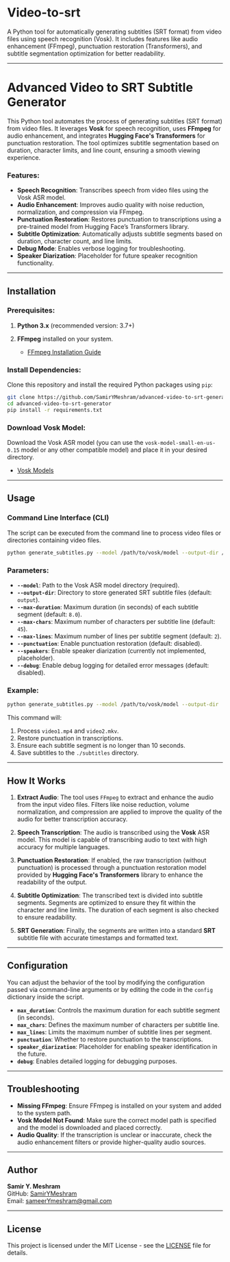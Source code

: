 # Video-to-srt
A Python tool for automatically generating subtitles (SRT format) from video files using speech recognition (Vosk). It includes features like audio enhancement (FFmpeg), punctuation restoration (Transformers), and subtitle segmentation optimization for better readability.



---

# Advanced Video to SRT Subtitle Generator

This Python tool automates the process of generating subtitles (SRT format) from video files. It leverages **Vosk** for speech recognition, uses **FFmpeg** for audio enhancement, and integrates **Hugging Face's Transformers** for punctuation restoration. The tool optimizes subtitle segmentation based on duration, character limits, and line count, ensuring a smooth viewing experience.

### Features:
- **Speech Recognition**: Transcribes speech from video files using the Vosk ASR model.
- **Audio Enhancement**: Improves audio quality with noise reduction, normalization, and compression via FFmpeg.
- **Punctuation Restoration**: Restores punctuation to transcriptions using a pre-trained model from Hugging Face’s Transformers library.
- **Subtitle Optimization**: Automatically adjusts subtitle segments based on duration, character count, and line limits.
- **Debug Mode**: Enables verbose logging for troubleshooting.
- **Speaker Diarization**: Placeholder for future speaker recognition functionality.

---

## Installation

### Prerequisites:
1. **Python 3.x** (recommended version: 3.7+)
2. **FFmpeg** installed on your system.

   - [FFmpeg Installation Guide](https://ffmpeg.org/download.html)

### Install Dependencies:
Clone this repository and install the required Python packages using `pip`:

```bash
git clone https://github.com/SamirYMeshram/advanced-video-to-srt-generator.git
cd advanced-video-to-srt-generator
pip install -r requirements.txt
```

### Download Vosk Model:
Download the Vosk ASR model (you can use the `vosk-model-small-en-us-0.15` model or any other compatible model) and place it in your desired directory.

- [Vosk Models](https://alphacephei.com/vosk/models)

---

## Usage

### Command Line Interface (CLI)

The script can be executed from the command line to process video files or directories containing video files.

```bash
python generate_subtitles.py --model /path/to/vosk/model --output-dir /path/to/output [video_files_or_directories]
```

### Parameters:
- **`--model`**: Path to the Vosk ASR model directory (required).
- **`--output-dir`**: Directory to store generated SRT subtitle files (default: `output`).
- **`--max-duration`**: Maximum duration (in seconds) of each subtitle segment (default: `8.0`).
- **`--max-chars`**: Maximum number of characters per subtitle line (default: `45`).
- **`--max-lines`**: Maximum number of lines per subtitle segment (default: `2`).
- **`--punctuation`**: Enable punctuation restoration (default: disabled).
- **`--speakers`**: Enable speaker diarization (currently not implemented, placeholder).
- **`--debug`**: Enable debug logging for detailed error messages (default: disabled).

### Example:
```bash
python generate_subtitles.py --model /path/to/vosk/model --output-dir ./subtitles --punctuation --max-duration 10.0 --debug video1.mp4 video2.mkv
```

This command will:
1. Process `video1.mp4` and `video2.mkv`.
2. Restore punctuation in transcriptions.
3. Ensure each subtitle segment is no longer than 10 seconds.
4. Save subtitles to the `./subtitles` directory.

---

## How It Works

1. **Extract Audio**: The tool uses `FFmpeg` to extract and enhance the audio from the input video files. Filters like noise reduction, volume normalization, and compression are applied to improve the quality of the audio for better transcription accuracy.
   
2. **Speech Transcription**: The audio is transcribed using the **Vosk** ASR model. This model is capable of transcribing audio to text with high accuracy for multiple languages.

3. **Punctuation Restoration**: If enabled, the raw transcription (without punctuation) is processed through a punctuation restoration model provided by **Hugging Face's Transformers** library to enhance the readability of the output.

4. **Subtitle Optimization**: The transcribed text is divided into subtitle segments. Segments are optimized to ensure they fit within the character and line limits. The duration of each segment is also checked to ensure readability.

5. **SRT Generation**: Finally, the segments are written into a standard **SRT** subtitle file with accurate timestamps and formatted text.

---

## Configuration

You can adjust the behavior of the tool by modifying the configuration passed via command-line arguments or by editing the code in the `config` dictionary inside the script.

- **`max_duration`**: Controls the maximum duration for each subtitle segment (in seconds).
- **`max_chars`**: Defines the maximum number of characters per subtitle line.
- **`max_lines`**: Limits the maximum number of subtitle lines per segment.
- **`punctuation`**: Whether to restore punctuation to the transcriptions.
- **`speaker_diarization`**: Placeholder for enabling speaker identification in the future.
- **`debug`**: Enables detailed logging for debugging purposes.

---

## Troubleshooting

- **Missing FFmpeg**: Ensure FFmpeg is installed on your system and added to the system path.
- **Vosk Model Not Found**: Make sure the correct model path is specified and the model is downloaded and placed correctly.
- **Audio Quality**: If the transcription is unclear or inaccurate, check the audio enhancement filters or provide higher-quality audio sources.

---

## Author

**Samir Y. Meshram**  
GitHub: [SamirYMeshram](https://github.com/SamirYMeshram)  
Email: [sameerYmeshram@gmail.com](mailto:sameerYmeshram@gmail.com)

---

## License

This project is licensed under the MIT License - see the [LICENSE](LICENSE) file for details.
